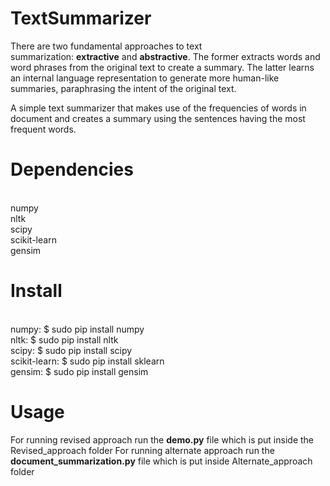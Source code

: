 # TextSummarizer
There are two fundamental approaches to text summarization: __extractive__ and __abstractive__. 
The former extracts words and word phrases from the original text to create a summary. The latter learns an internal language representation to generate more human-like summaries, paraphrasing the intent of the original text. 

A simple text summarizer that makes use of the frequencies of words in document and creates a summary using the sentences having the most frequent words.

# Dependencies
<br>numpy
<br>nltk
<br>scipy
<br>scikit-learn
<br>gensim

# Install
<br>numpy:        $ sudo pip install numpy
<br>nltk:         $ sudo pip install nltk
<br>scipy:        $ sudo pip install scipy
<br>scikit-learn: $ sudo pip install sklearn
<br>gensim:       $ sudo pip install gensim

# Usage
For running revised approach run the __demo.py__ file which is put inside the Revised_approach folder
For running alternate approach run the __document_summarization.py__ file which is put inside Alternate_approach folder

